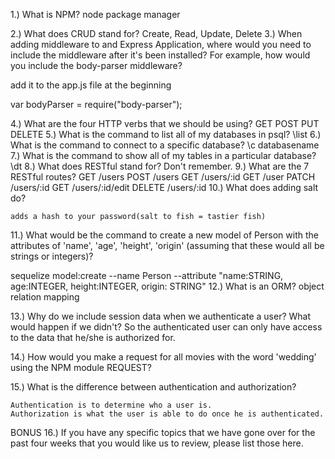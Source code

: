 1.) What is NPM? 
	node package manager

2.) What does CRUD stand for? 
	Create, Read, Update, Delete
3.) When adding middleware to and Express Application, where would you need to include the middleware after it's been installed? For example, how would you include the body-parser middleware? 

add it to the app.js file at the beginning

var bodyParser = require("body-parser");

4.) What are the four HTTP verbs that we should be using? 
	GET POST PUT DELETE
5.) What is the command to list all of my databases in psql? 
	\list
6.) What is the command to connect to a specific database? 
	\c databasename
7.) What is the command to show all of my tables in a particular database? 
	\dt
8.) What does RESTful stand for? 
	Don't remember.
9.) What are the 7 RESTful routes? 
GET		/users
POST	/users
GET		/users/:id
GET		/user
PATCH	/users/:id
GET		/users/:id/edit
DELETE	/users/:id
10.) What does adding salt do? 

	adds a hash to your password(salt to fish = tastier fish)

11.) What would be the command to create a new model of Person with the attributes of 'name', 'age', 'height', 'origin' (assuming that these would all be strings or integers)? 

sequelize model:create --name Person --attribute "name:STRING, age:INTEGER, height:INTEGER, origin: STRING"
12.) What is an ORM? 
object relation mapping

13.) Why do we include session data when we authenticate a user? 
What would happen if we didn't? 
	So the authenticated user can only have access to the data that he/she is authorized for.

14.) How would you make a request for all movies with the word 'wedding' using the NPM module REQUEST? 


15.) What is the difference between authentication and authorization?

	Authentication is to determine who a user is.
	Authorization is what the user is able to do once he is authenticated.

BONUS 16.) If you have any specific topics that we have gone over for the past four weeks that you would like us to review, please list those here.